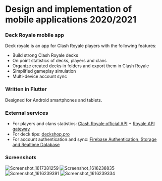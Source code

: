 # Design and implementation of mobile applications 2020/2021

### Deck Royale mobile app

Deck royale is an app for Clash Royale players with the following features:

- Build strong Clash Royale decks
- On point statistics of decks, players and clans
- Organize created decks in folders and export them in Clash Royale
- Simplified gameplay simulation
- Multi-device account sync

### Written in Flutter

Designed for Android smartphones and tablets.

### External services

- For players and clans statistics: [Clash Royale official API](https://developer.clashroyale.com/#/) + [Royale API gateway](https://docs.royaleapi.com/#/)
- For deck tips: [deckshop.pro](https://www.deckshop.pro)
- For account authentication and sync: [Firebase Authentication, Storage and Realtime Database](https://firebase.google.com)

### Screenshots

![Screenshot_1617381259](https://user-images.githubusercontent.com/37838538/123552789-0ed7c080-d778-11eb-9677-89df27a750cf.png)
![Screenshot_1616238835](https://user-images.githubusercontent.com/37838538/123552913-cd93e080-d778-11eb-9e66-d46fd385d500.png)
![Screenshot_1616239391](https://user-images.githubusercontent.com/37838538/123552794-11d2b100-d778-11eb-8845-75fac4d78018.png)
![Screenshot_1616239334](https://user-images.githubusercontent.com/37838538/123552795-1303de00-d778-11eb-8960-8836a65faee0.png)


